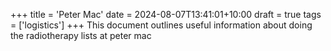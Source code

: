 +++
title = 'Peter Mac'
date = 2024-08-07T13:41:01+10:00
draft = true
tags = ['logistics']
+++
This document outlines useful information about doing the radiotherapy lists at peter mac